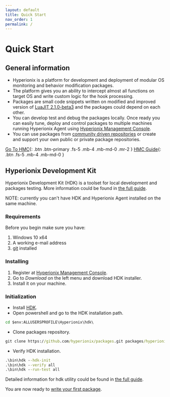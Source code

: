 ```yaml
---
layout: default
title: Quick Start
nav_order: 1
permalink: /
---
```


# Quick Start

## General information
* Hyperionix is a platform for development and deployment of modular OS monitoring and behavior modification packages.
* The platform gives you an ability to intercept almost all functions on target OS and write custom logic for the hook processing.
* Packages are small code snippets written on modified and improved version of <a href="https://luajit.org/" target="_blank">LuaJIT 2.1.0-beta3</a> and the packages could depend on each other.
* You can develop test and debug the packages locally. Once ready you can easily tune, deploy and control packages to multiple machines running Hyperionix Agent using <a href="https://admin.hyperionix.com/" target="_blank">Hyperionix Management Console</a>.
* You can use packages from <a href="https://github.com/topics/hyperionix-packages" target="_blank">community driven repositories</a> or create and support your own public or private package repositories.

[Go To HMC](https://admin.hyperionix.com/){: .btn .btn-primary .fs-5 .mb-4 .mb-md-0 .mr-2 } [HMC Guide](hmc){: .btn .fs-5 .mb-4 .mb-md-0 }

## Hyperionix Development Kit

Hyperionix Development Kit (HDK) is a toolset for local development and packages testing. More information could be found in [the full guide](hdk).

NOTE: currently you can't have HDK and Hyperionix Agent installed on the same machine.

### Requirements
Before you begin make sure you have:
1. Windows 10 x64 
2. A working e-mail address
3. [git](https://git-scm.com/downloads) installed

### Installing
1. Register at <a href="https://admin.hyperionix.com/" target="_blank">Hyperionix Management Console</a>.
2. Go to *Download* on the left menu and download HDK installer.
3. Install it on your machine.

### Initialization
* Install [HDK](hdk).
* Open powershell and go to the HDK installation path.
```bat
cd $env:ALLUSERSPROFILE\Hyperionix\hdk\
```
* Clone packages repository.
```bat
git clone https://github.com/hyperionix/packages.git packages/hyperionix/
```
* Verify HDK installation.
```bat
.\bin\hdk --hdk-init
.\bin\hdk --verify all
.\bin\hdk --run-test all
```
Detailed information for hdk utility could be found in [the full guide](hdk).

You are now ready to [write your first package](guide).
